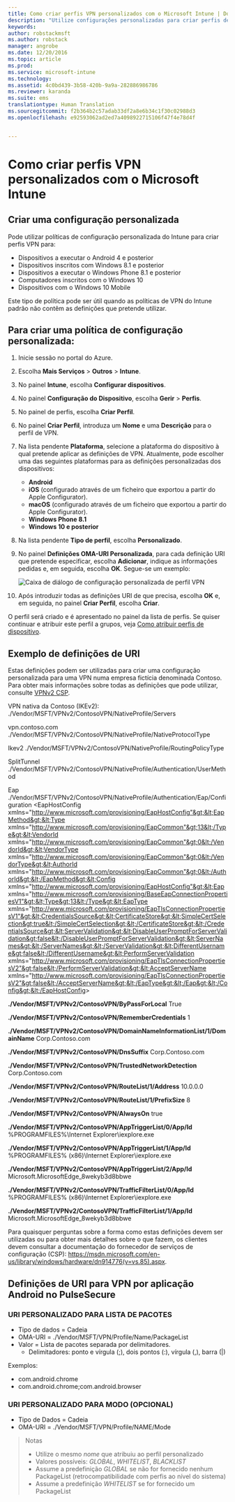 ```yaml
---
title: Como criar perfis VPN personalizados com o Microsoft Intune | Documentos da Microsoft
description: "Utilize configurações personalizadas para criar perfis de VPN no Intune."
keywords: 
author: robstackmsft
ms.author: robstack
manager: angrobe
ms.date: 12/20/2016
ms.topic: article
ms.prod: 
ms.service: microsoft-intune
ms.technology: 
ms.assetid: 4c0bd439-3b58-420b-9a9a-282886986786
ms.reviewer: karanda
ms.suite: ems
translationtype: Human Translation
ms.sourcegitcommit: f2b364b2c57adab33df2a8e6b34c1f30c02988d3
ms.openlocfilehash: e92593062ad2ed7a4098922715106f47f4e78d4f


---
```


# <a name="how-to-create-custom-vpn-profiles-with-microsoft-intune"></a>Como criar perfis VPN personalizados com o Microsoft Intune

## <a name="create-a-custom-configuration"></a>Criar uma configuração personalizada
Pode utilizar políticas de configuração personalizada do Intune para criar perfis VPN para:

* Dispositivos a executar o Android 4 e posterior
* Dispositivos inscritos com Windows 8.1 e posterior
* Dispositivos a executar o Windows Phone 8.1 e posterior
* Computadores inscritos com o Windows 10 
* Dispositivos com o Windows 10 Mobile

Este tipo de política pode ser útil quando as políticas de VPN do Intune padrão não contêm as definições que pretende utilizar.

## <a name="to-create-a-custom-configuration-policy"></a>Para criar uma política de configuração personalizada:

1. Inicie sessão no portal do Azure.
2. Escolha **Mais Serviços** > **Outros** > **Intune**.
3. No painel **Intune**, escolha **Configurar dispositivos**.
4. No painel **Configuração do Dispositivo**, escolha **Gerir** > **Perfis**.
5. No painel de perfis, escolha **Criar Perfil**.
6. No painel **Criar Perfil**, introduza um **Nome** e uma **Descrição** para o perfil de VPN.
7. Na lista pendente **Plataforma**, selecione a plataforma do dispositivo à qual pretende aplicar as definições de VPN. Atualmente, pode escolher uma das seguintes plataformas para as definições personalizadas dos dispositivos:
    - **Android**
    - **iOS** (configurado através de um ficheiro que exportou a partir do Apple Configurator).
    - **macOS** (configurado através de um ficheiro que exportou a partir do Apple Configurator).
    - **Windows Phone 8.1**
    - **Windows 10 e posterior**
6. Na lista pendente **Tipo de perfil**, escolha **Personalizado**.
7. No painel **Definições OMA-URI Personalizada**, para cada definição URI que pretende especificar, escolha **Adicionar**, indique as informações pedidas e, em seguida, escolha **OK**. Segue-se um exemplo:

   ![Caixa de diálogo de configuração personalizada de perfil VPN](./media/Intune_Add_VPN_URI.png)

4.  Após introduzir todas as definições URI de que precisa, escolha **OK** e, em seguida, no painel **Criar Perfil**, escolha **Criar**.

O perfil será criado e é apresentado no painel da lista de perfis.
Se quiser continuar e atribuir este perfil a grupos, veja [Como atribuir perfis de dispositivo](how-to-assign-device-profiles.md).

## <a name="example-uri-settings"></a>Exemplo de definições de URI

Estas definições podem ser utilizadas para criar uma configuração personalizada para uma VPN numa empresa fictícia denominada Contoso.
Para obter mais informações sobre todas as definições que pode utilizar, consulte [VPNv2 CSP](https://msdn.microsoft.com/en-us/library/windows/hardware/dn914776.aspx).

VPN nativa da Contoso (IKEv2): ./Vendor/MSFT/VPNv2/ContosoVPN/NativeProfile/Servers

vpn.contoso.com ./Vendor/MSFT/VPNv2/ContosoVPN/NativeProfile/NativeProtocolType

Ikev2 ./Vendor/MSFT/VPNv2/ContosoVPN/NativeProfile/RoutingPolicyType

SplitTunnel ./Vendor/MSFT/VPNv2/ContosoVPN/NativeProfile/Authentication/UserMethod

Eap ./Vendor/MSFT/VPNv2/ContosoVPN/NativeProfile/Authentication/Eap/Configuration &lt;EapHostConfig xmlns="http://www.microsoft.com/provisioning/EapHostConfig"&gt;&lt;EapMethod&gt;&lt;Type xmlns="http://www.microsoft.com/provisioning/EapCommon"&gt;13&lt;/Type&gt;&lt;VendorId xmlns="http://www.microsoft.com/provisioning/EapCommon"&gt;0&lt;/VendorId&gt;&lt;VendorType xmlns="http://www.microsoft.com/provisioning/EapCommon"&gt;0&lt;/VendorType&gt;&lt;AuthorId xmlns="http://www.microsoft.com/provisioning/EapCommon"&gt;0&lt;/AuthorId&gt;&lt;/EapMethod&gt;&lt;Config xmlns="http://www.microsoft.com/provisioning/EapHostConfig"&gt;&lt;Eap xmlns="http://www.microsoft.com/provisioning/BaseEapConnectionPropertiesV1"&gt;&lt;Type&gt;13&lt;/Type&gt;&lt;EapType xmlns="http://www.microsoft.com/provisioning/EapTlsConnectionPropertiesV1"&gt;&lt;CredentialsSource&gt;&lt;CertificateStore&gt;&lt;SimpleCertSelection&gt;true&lt;/SimpleCertSelection&gt;&lt;/CertificateStore&gt;&lt;/CredentialsSource&gt;&lt;ServerValidation&gt;&lt;DisableUserPromptForServerValidation&gt;false&lt;/DisableUserPromptForServerValidation&gt;&lt;ServerNames&gt;&lt;/ServerNames&gt;&lt;/ServerValidation&gt;&lt;DifferentUsername&gt;false&lt;/DifferentUsername&gt;&lt;PerformServerValidation xmlns="http://www.microsoft.com/provisioning/EapTlsConnectionPropertiesV2"&gt;false&lt;/PerformServerValidation&gt;&lt;AcceptServerName xmlns="http://www.microsoft.com/provisioning/EapTlsConnectionPropertiesV2"&gt;false&lt;/AcceptServerName&gt;&lt;/EapType&gt;&lt;/Eap&gt;&lt;/Config&gt;&lt;/EapHostConfig&gt;

**./Vendor/MSFT/VPNv2/ContosoVPN/ByPassForLocal** True

**./Vendor/MSFT/VPNv2/ContosoVPN/RememberCredentials** 1

**./Vendor/MSFT/VPNv2/ContosoVPN/DomainNameInformationList/1/DomainName** Corp.Contoso.com

**./Vendor/MSFT/VPNv2/ContosoVPN/DnsSuffix** Corp.Contoso.com

**./Vendor/MSFT/VPNv2/ContosoVPN/TrustedNetworkDetection** Corp.Contoso.com

**./Vendor/MSFT/VPNv2/ContosoVPN/RouteList/1/Address** 10.0.0.0

**./Vendor/MSFT/VPNv2/ContosoVPN/RouteList/1/PrefixSize** 8

**./Vendor/MSFT/VPNv2/ContosoVPN/AlwaysOn** true

**./Vendor/MSFT/VPNv2/ContosoVPN/AppTriggerList/0/App/Id** %PROGRAMFILES%\Internet Explorer\iexplore.exe

**./Vendor/MSFT/VPNv2/ContosoVPN/AppTriggerList/1/App/Id** %PROGRAMFILES% (x86)\Internet Explorer\iexplore.exe

**./Vendor/MSFT/VPNv2/ContosoVPN/AppTriggerList/2/App/Id** Microsoft.MicrosoftEdge_8wekyb3d8bbwe

**./Vendor/MSFT/VPNv2/ContosoVPN/TrafficFilterList/0/App/Id** %PROGRAMFILES% (x86)\Internet Explorer\iexplore.exe

**./Vendor/MSFT/VPNv2/ContosoVPN/TrafficFilterList/1/App/Id** Microsoft.MicrosoftEdge_8wekyb3d8bbwe

Para quaisquer perguntas sobre a forma como estas definições devem ser utilizadas ou para obter mais detalhes sobre o que fazem, os clientes devem consultar a documentação do fornecedor de serviços de configuração (CSP): https://msdn.microsoft.com/en-us/library/windows/hardware/dn914776(v=vs.85).aspx.

## <a name="uri-settings-for-android-per-app-vpn-on-pulsesecure"></a>Definições de URI para VPN por aplicação Android no PulseSecure
### <a name="custom-uri-for-package-list"></a>URI PERSONALIZADO PARA LISTA DE PACOTES
-  Tipo de dados = Cadeia
-  OMA-URI = ./Vendor/MSFT/VPN/Profile/Name/PackageList
-  Valor = Lista de pacotes separada por delimitadores.
   - Delimitadores: ponto e vírgula (;), dois pontos (:), vírgula (,), barra (|)

Exemplos:
- com.android.chrome
- com.android.chrome;com.android.browser

### <a name="custom-uri-for-mode-optional"></a>URI PERSONALIZADO PARA MODO (OPCIONAL)
- Tipo de Dados = Cadeia
- OMA-URI = ./Vendor/MSFT/VPN/Profile/NAME/Mode

> Notas
> - Utilize o mesmo *nome* que atribuiu ao perfil personalizado
> - Valores possíveis: *GLOBAL*, *WHITELIST*, *BLACKLIST*
> - Assume a predefinição *GLOBAL* se não for fornecido nenhum PackageList (retrocompatibilidade com perfis ao nível do sistema)
> - Assume a predefinição *WHITELIST* se for fornecido um PackageList






<!--HONumber=Feb17_HO1-->


